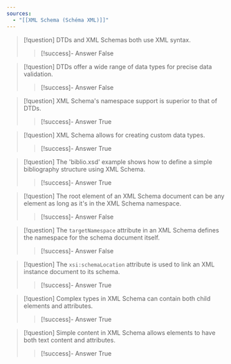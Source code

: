 ```yaml
---
sources:
  - "[[XML Schema (Schéma XML)]]"
---
```

> [!question] DTDs and XML Schemas both use XML syntax.
>> [!success]- Answer
>> False

> [!question] DTDs offer a wide range of data types for precise data validation.
>> [!success]- Answer
>> False

> [!question] XML Schema's namespace support is superior to that of DTDs.
>> [!success]- Answer
>> True

> [!question] XML Schema allows for creating custom data types.
>> [!success]- Answer
>> True

> [!question] The 'biblio.xsd' example shows how to define a simple bibliography structure using XML Schema.
>> [!success]- Answer
>> True

> [!question] The root element of an XML Schema document can be any element as long as it's in the XML Schema namespace.
>> [!success]- Answer
>> False

> [!question] The `targetNamespace` attribute in an XML Schema defines the namespace for the schema document itself.
>> [!success]- Answer
>> False

> [!question] The `xsi:schemaLocation` attribute is used to link an XML instance document to its schema.
>> [!success]- Answer
>> True

> [!question] Complex types in XML Schema can contain both child elements and attributes.
>> [!success]- Answer
>> True

> [!question] Simple content in XML Schema allows elements to have both text content and attributes.
>> [!success]- Answer
>> True

